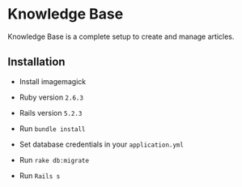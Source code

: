 # Knowledge Base

Knowledge Base is a complete setup to create and manage articles.

## Installation

* Install imagemagick

* Ruby version `2.6.3`

* Rails version `5.2.3`

* Run `bundle install`

* Set database credentials in your `application.yml`

* Run `rake db:migrate`

* Run `Rails s`
